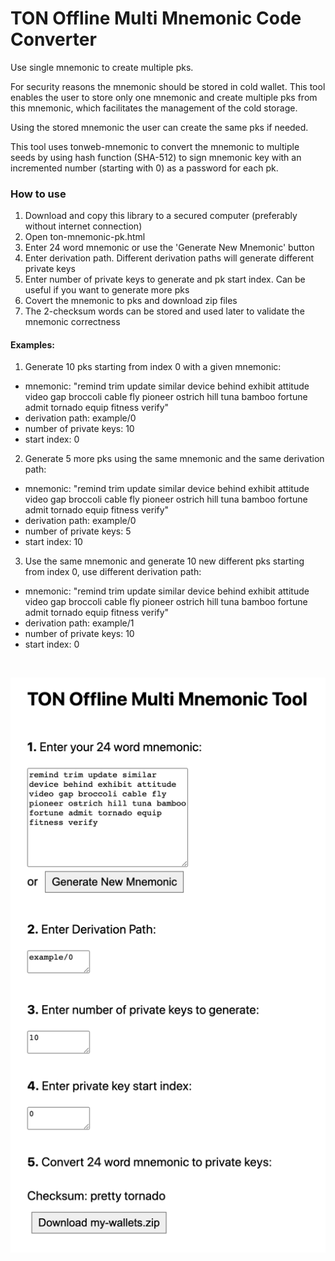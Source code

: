# TON Offline Multi Mnemonic Code Converter
Use single mnemonic to create multiple pks.

For security reasons the mnemonic should be stored in cold wallet.
This tool enables the user to store only one mnemonic and create multiple pks from this mnemonic,
which facilitates the management of the cold storage.

Using the stored mnemonic the user can create the same pks if needed.

This tool uses tonweb-mnemonic to convert the mnemonic to multiple seeds by using hash function (SHA-512) to sign mnemonic key with an incremented number (starting with 0) as a password for each pk.

### How to use
1. Download and copy this library to a secured computer (preferably without internet connection)
2. Open ton-mnemonic-pk.html
3. Enter 24 word mnemonic or use the 'Generate New Mnemonic' button
4. Enter derivation path. Different derivation paths will generate different private keys
5. Enter number of private keys to generate and pk start index. Can be useful if you want to generate more pks
6. Covert the mnemonic to pks and download zip files
7. The 2-checksum words can be stored and used later to validate the mnemonic correctness

#### Examples:
1. Generate 10 pks starting from index 0 with a given mnemonic:
- mnemonic: "remind trim update similar device behind exhibit attitude video gap broccoli cable fly pioneer ostrich hill tuna bamboo fortune admit tornado equip fitness verify" <br/>
- derivation path: example/0 <br/>
- number of private keys: 10 <br/>
- start index: 0 <br/>

2. Generate 5 more pks using the same mnemonic and the same derivation path:
- mnemonic: "remind trim update similar device behind exhibit attitude video gap broccoli cable fly pioneer ostrich hill tuna bamboo fortune admit tornado equip fitness verify" <br/>
- derivation path: example/0 <br/>
- number of private keys: 5 <br/>
- start index: 10 <br/>

3. Use the same mnemonic and generate 10 new different pks starting from index 0, use different derivation path:
- mnemonic: "remind trim update similar device behind exhibit attitude video gap broccoli cable fly pioneer ostrich hill tuna bamboo fortune admit tornado equip fitness verify" <br/>
- derivation path: example/1 <br/>
- number of private keys: 10 <br/>
- start index: 0 <br/>

<br/>

![img.png](img.png)
